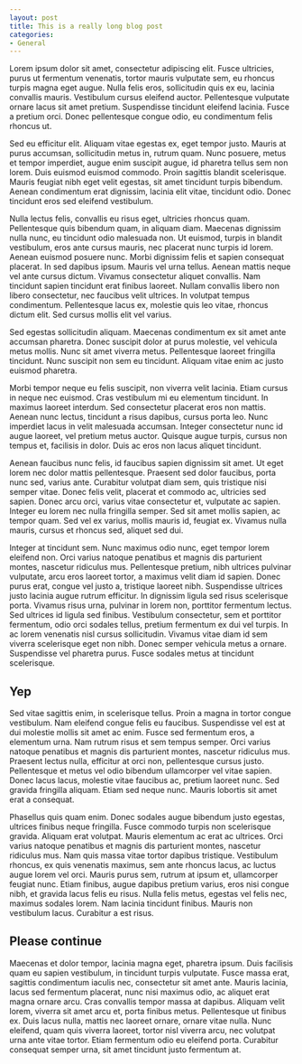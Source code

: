 ```yaml
---
layout: post
title: This is a really long blog post
categories:
- General
---
```


Lorem ipsum dolor sit amet, consectetur adipiscing elit. Fusce ultricies, purus ut fermentum venenatis, tortor mauris vulputate sem, eu rhoncus turpis magna eget augue. Nulla felis eros, sollicitudin quis ex eu, lacinia convallis mauris. Vestibulum cursus eleifend auctor. Pellentesque vulputate ornare lacus sit amet pretium. Suspendisse tincidunt eleifend lacinia. Fusce a pretium orci. Donec pellentesque congue odio, eu condimentum felis rhoncus ut.

Sed eu efficitur elit. Aliquam vitae egestas ex, eget tempor justo. Mauris at purus accumsan, sollicitudin metus in, rutrum quam. Nunc posuere, metus et tempor imperdiet, augue enim suscipit augue, id pharetra tellus sem non lorem. Duis euismod euismod commodo. Proin sagittis blandit scelerisque. Mauris feugiat nibh eget velit egestas, sit amet tincidunt turpis bibendum. Aenean condimentum erat dignissim, lacinia elit vitae, tincidunt odio. Donec tincidunt eros sed eleifend vestibulum.

Nulla lectus felis, convallis eu risus eget, ultricies rhoncus quam. Pellentesque quis bibendum quam, in aliquam diam. Maecenas dignissim nulla nunc, eu tincidunt odio malesuada non. Ut euismod, turpis in blandit vestibulum, eros ante cursus mauris, nec placerat nunc turpis id lorem. Aenean euismod posuere nunc. Morbi dignissim felis et sapien consequat placerat. In sed dapibus ipsum. Mauris vel urna tellus. Aenean mattis neque vel ante cursus dictum. Vivamus consectetur aliquet convallis. Nam tincidunt sapien tincidunt erat finibus laoreet. Nullam convallis libero non libero consectetur, nec faucibus velit ultrices. In volutpat tempus condimentum. Pellentesque lacus ex, molestie quis leo vitae, rhoncus dictum elit. Sed cursus mollis elit vel varius.

Sed egestas sollicitudin aliquam. Maecenas condimentum ex sit amet ante accumsan pharetra. Donec suscipit dolor at purus molestie, vel vehicula metus mollis. Nunc sit amet viverra metus. Pellentesque laoreet fringilla tincidunt. Nunc suscipit non sem eu tincidunt. Aliquam vitae enim ac justo euismod pharetra.

Morbi tempor neque eu felis suscipit, non viverra velit lacinia. Etiam cursus in neque nec euismod. Cras vestibulum mi eu elementum tincidunt. In maximus laoreet interdum. Sed consectetur placerat eros non mattis. Aenean nunc lectus, tincidunt a risus dapibus, cursus porta leo. Nunc imperdiet lacus in velit malesuada accumsan. Integer consectetur nunc id augue laoreet, vel pretium metus auctor. Quisque augue turpis, cursus non tempus et, facilisis in dolor. Duis ac eros non lacus aliquet tincidunt.

Aenean faucibus nunc felis, id faucibus sapien dignissim sit amet. Ut eget lorem nec dolor mattis pellentesque. Praesent sed dolor faucibus, porta nunc sed, varius ante. Curabitur volutpat diam sem, quis tristique nisi semper vitae. Donec felis velit, placerat et commodo ac, ultricies sed sapien. Donec arcu orci, varius vitae consectetur et, vulputate ac sapien. Integer eu lorem nec nulla fringilla semper. Sed sit amet mollis sapien, ac tempor quam. Sed vel ex varius, mollis mauris id, feugiat ex. Vivamus nulla mauris, cursus et rhoncus sed, aliquet sed dui.

Integer at tincidunt sem. Nunc maximus odio nunc, eget tempor lorem eleifend non. Orci varius natoque penatibus et magnis dis parturient montes, nascetur ridiculus mus. Pellentesque pretium, nibh ultrices pulvinar vulputate, arcu eros laoreet tortor, a maximus velit diam id sapien. Donec purus erat, congue vel justo a, tristique laoreet nibh. Suspendisse ultrices justo lacinia augue rutrum efficitur. In dignissim ligula sed risus scelerisque porta. Vivamus risus urna, pulvinar in lorem non, porttitor fermentum lectus. Sed ultrices id ligula sed finibus. Vestibulum consectetur, sem et porttitor fermentum, odio orci sodales tellus, pretium fermentum ex dui vel turpis. In ac lorem venenatis nisl cursus sollicitudin. Vivamus vitae diam id sem viverra scelerisque eget non nibh. Donec semper vehicula metus a ornare. Suspendisse vel pharetra purus. Fusce sodales metus at tincidunt scelerisque.

## Yep

Sed vitae sagittis enim, in scelerisque tellus. Proin a magna in tortor congue vestibulum. Nam eleifend congue felis eu faucibus. Suspendisse vel est at dui molestie mollis sit amet ac enim. Fusce sed fermentum eros, a elementum urna. Nam rutrum risus et sem tempus semper. Orci varius natoque penatibus et magnis dis parturient montes, nascetur ridiculus mus. Praesent lectus nulla, efficitur at orci non, pellentesque cursus justo. Pellentesque et metus vel odio bibendum ullamcorper vel vitae sapien. Donec lacus lacus, molestie vitae faucibus ac, pretium laoreet nunc. Sed gravida fringilla aliquam. Etiam sed neque nunc. Mauris lobortis sit amet erat a consequat.

Phasellus quis quam enim. Donec sodales augue bibendum justo egestas, ultrices finibus neque fringilla. Fusce commodo turpis non scelerisque gravida. Aliquam erat volutpat. Mauris elementum ac erat ac ultrices. Orci varius natoque penatibus et magnis dis parturient montes, nascetur ridiculus mus. Nam quis massa vitae tortor dapibus tristique. Vestibulum rhoncus, ex quis venenatis maximus, sem ante rhoncus lacus, ac luctus augue lorem vel orci. Mauris purus sem, rutrum at ipsum et, ullamcorper feugiat nunc. Etiam finibus, augue dapibus pretium varius, eros nisi congue nibh, et gravida lacus felis eu risus. Nulla felis metus, egestas vel felis nec, maximus sodales lorem. Nam lacinia tincidunt finibus. Mauris non vestibulum lacus. Curabitur a est risus.

## Please continue

Maecenas et dolor tempor, lacinia magna eget, pharetra ipsum. Duis facilisis quam eu sapien vestibulum, in tincidunt turpis vulputate. Fusce massa erat, sagittis condimentum iaculis nec, consectetur sit amet ante. Mauris lacinia, lacus sed fermentum placerat, nunc nisi maximus odio, ac aliquet erat magna ornare arcu. Cras convallis tempor massa at dapibus. Aliquam velit lorem, viverra sit amet arcu et, porta finibus metus. Pellentesque ut finibus ex. Duis lacus nulla, mattis nec laoreet ornare, ornare vitae nulla. Nunc eleifend, quam quis viverra laoreet, tortor nisl viverra arcu, nec volutpat urna ante vitae tortor. Etiam fermentum odio eu eleifend porta. Curabitur consequat semper urna, sit amet tincidunt justo fermentum at.

